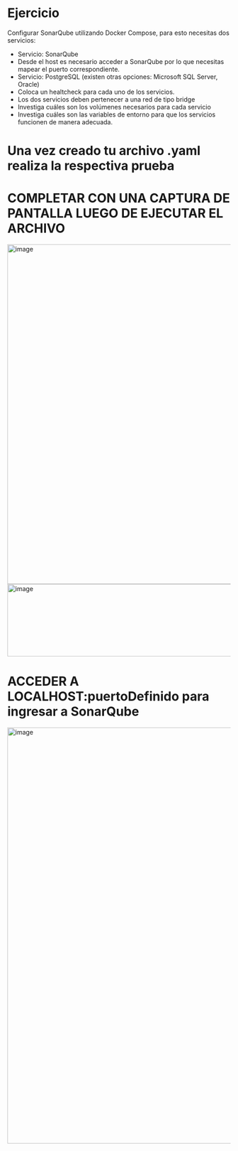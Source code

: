 # Ejercicio
Configurar SonarQube utilizando Docker Compose, para esto necesitas dos servicios:
- Servicio: SonarQube
- Desde el host es necesario acceder a SonarQube por lo que necesitas mapear el puerto correspondiente.
- Servicio: PostgreSQL (existen otras opciones: Microsoft SQL Server, Oracle)
- Coloca un healtcheck para cada uno de los servicios.
- Los dos servicios deben pertenecer a una red de tipo bridge
- Investiga cuáles son los volúmenes necesarios para cada servicio
- Investiga cuáles son las variables de entorno para que los servicios funcionen de manera adecuada.
  
# Una vez creado tu archivo .yaml realiza la respectiva prueba 
# COMPLETAR CON UNA CAPTURA DE PANTALLA LUEGO DE EJECUTAR EL ARCHIVO

<img width="1567" height="765" alt="image" src="https://github.com/user-attachments/assets/42ce9ad7-684c-4b86-b178-fa48ec472209" />
<img width="1603" height="163" alt="image" src="https://github.com/user-attachments/assets/af7a2d3a-58d3-435d-9373-a431bc692aa6" />


# ACCEDER A LOCALHOST:puertoDefinido para ingresar a SonarQube
<img width="1600" height="937" alt="image" src="https://github.com/user-attachments/assets/49afd3c0-7af3-4bae-b60a-3f3e81b1dbe7" />
